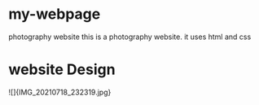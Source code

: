 # my-webpage
photography website
this is a photography website.
it uses html and css


# website Design
![]{IMG_20210718_232319.jpg}


